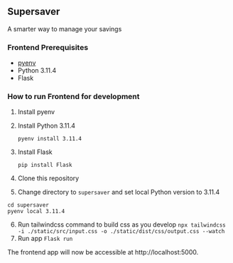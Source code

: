 
## Supersaver

A smarter way to manage your savings

### Frontend Prerequisites

- [pyenv](https://github.com/pyenv/pyenv)
- Python 3.11.4
- Flask

### How to run Frontend for development

1. Install pyenv

2. Install Python 3.11.4

    ```
   pyenv install 3.11.4
    ```

3. Install Flask

   ```
   pip install Flask
   ```
4. Clone this repository
5. Change directory to ```supersaver``` and set local Python version to 3.11.4
``` 
cd supersaver 
pyenv local 3.11.4
```
6. Run tailwindcss command to build css as you develop
```npx tailwindcss -i ./static/src/input.css -o ./static/dist/css/output.css --watch```
7. Run app
``` Flask run ```

The frontend app will now be accessible at http://localhost:5000.